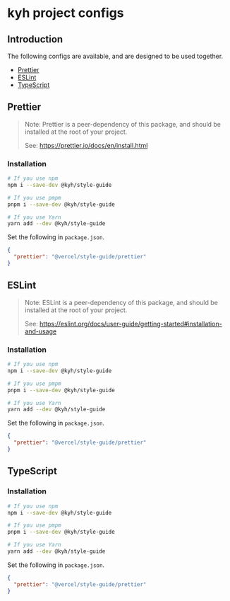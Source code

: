 # kyh project configs

## Introduction

The following configs are available, and are designed to be used together.

- [Prettier](#prettier)
- [ESLint](#eslint)
- [TypeScript](#typescript)

## Prettier

> Note: Prettier is a peer-dependency of this package, and should be installed
> at the root of your project.
>
> See: https://prettier.io/docs/en/install.html

### Installation

```sh
# If you use npm
npm i --save-dev @kyh/style-guide

# If you use pmpm
pnpm i --save-dev @kyh/style-guide

# If you use Yarn
yarn add --dev @kyh/style-guide
```

Set the following in `package.json`.

```json
{
  "prettier": "@vercel/style-guide/prettier"
}
```

## ESLint

> Note: ESLint is a peer-dependency of this package, and should be installed
> at the root of your project.
>
> See: https://eslint.org/docs/user-guide/getting-started#installation-and-usage

### Installation

```sh
# If you use npm
npm i --save-dev @kyh/style-guide

# If you use pmpm
pnpm i --save-dev @kyh/style-guide

# If you use Yarn
yarn add --dev @kyh/style-guide
```

Set the following in `package.json`.

```json
{
  "prettier": "@vercel/style-guide/prettier"
}
```

## TypeScript



### Installation

```sh
# If you use npm
npm i --save-dev @kyh/style-guide

# If you use pmpm
pnpm i --save-dev @kyh/style-guide

# If you use Yarn
yarn add --dev @kyh/style-guide
```

Set the following in `package.json`.

```json
{
  "prettier": "@vercel/style-guide/prettier"
}
```
